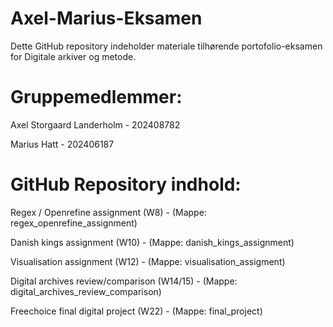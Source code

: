 # Axel-Marius-Eksamen
Dette GitHub repository indeholder materiale tilhørende portofolio-eksamen for Digitale arkiver og metode.


# Gruppemedlemmer:
Axel Storgaard Landerholm - 202408782

Marius Hatt - 202406187


# GitHub Repository indhold:
Regex / Openrefine assignment (W8) - (Mappe: regex_openrefine_assignment)

Danish kings assignment (W10) - (Mappe: danish_kings_assignment)

Visualisation assignment (W12) - (Mappe: visualisation_assigment)

Digital archives review/comparison (W14/15) - (Mappe: digital_archives_review_comparison)

Freechoice final digital project (W22) - (Mappe: final_project)
